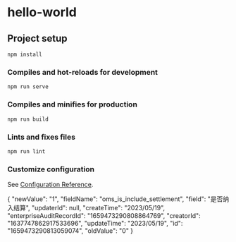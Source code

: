 # hello-world

## Project setup
```
npm install
```

### Compiles and hot-reloads for development
```
npm run serve
```

### Compiles and minifies for production
```
npm run build
```

### Lints and fixes files
```
npm run lint
```

### Customize configuration
See [Configuration Reference](https://cli.vuejs.org/config/).


{
    "newValue": "1",
    "fieldName": "oms_is_include_settlement",
    "field": "是否纳入结算",
    "updaterId": null,
    "createTime": "2023/05/19",
    "enterpriseAuditRecordId": "1659473290808864769",
    "creatorId": "1637747862917533696",
    "updateTime": "2023/05/19",
    "id": "1659473290813059074",
    "oldValue": "0"
}
